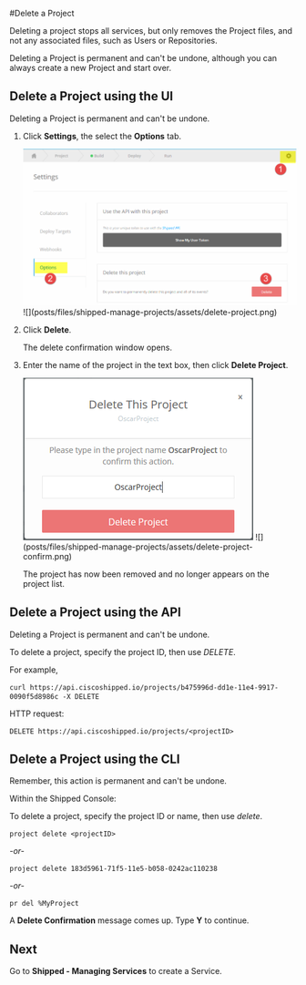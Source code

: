 #Delete a Project

Deleting a project stops all services, but only removes the Project files, and not any associated files, such as Users or Repositories.

Deleting a Project is permanent and can't be undone, although you can always create a new Project and start over.


## Delete a Project using the UI

Deleting a Project is permanent and can't be undone.

1. Click **Settings**, the select the **Options** tab.

	<img src="assets/delete-project.png">
	 ![](posts/files/shipped-manage-projects/assets/delete-project.png)

2. Click **Delete**.

	The delete confirmation window opens.

3. Enter the name of the project in the text box, then click **Delete Project**.

	<img src="assets/delete-project-confirm.png">
	 ![](posts/files/shipped-manage-projects/assets/delete-project-confirm.png)

	The project has now been removed and no longer appears on the project list.


## Delete a Project using the API
Deleting a Project is permanent and can't be undone.

To delete a project, specify the project ID, then use *DELETE*.

For example,

	curl https://api.ciscoshipped.io/projects/b475996d-dd1e-11e4-9917-0090f5d8986c -X DELETE

HTTP request:
	
	DELETE https://api.ciscoshipped.io/projects/<projectID>





## Delete a Project using the CLI

Remember, this action is permanent and can't be undone.

Within the Shipped Console:

To delete a project, specify the project ID or name, then use *delete*.

	project delete <projectID>

*-or-*

	project delete 183d5961-71f5-11e5-b058-0242ac110238

*-or-*

	pr del %MyProject


	

A **Delete Confirmation** message comes up. Type **Y** to continue.



## Next

Go to **Shipped - Managing Services** to create a Service.

